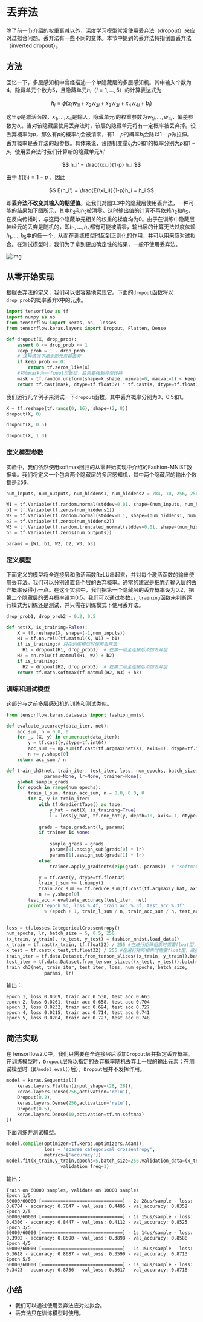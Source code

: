 #  丢弃法

除了前一节介绍的权重衰减以外，深度学习模型常常使用丢弃法（dropout）来应对过拟合问题。丢弃法有一些不同的变体。本节中提到的丢弃法特指倒置丢弃法（inverted dropout）。

## 方法

回忆一下，多层感知机中曾经描述一个单隐藏层的多层感知机。其中输入个数为4，隐藏单元个数为5，且隐藏单元$h_i$（$i=1, \ldots, 5$）的计算表达式为

$$
h_i = \phi\left(x_1 w_{1i} + x_2 w_{2i} + x_3 w_{3i} + x_4 w_{4i} + b_i\right)
$$

这里$\phi$是激活函数，$x_1, \ldots, x_4$是输入，隐藏单元$i$的权重参数为$w_{1i}, \ldots, w_{4i}$，偏差参数为$b_i$。当对该隐藏层使用丢弃法时，该层的隐藏单元将有一定概率被丢弃掉。设丢弃概率为$p$，那么有$p$的概率$h_i$会被清零，有$1-p$的概率$h_i$会除以$1-p$做拉伸。丢弃概率是丢弃法的超参数。具体来说，设随机变量$\xi_i$为0和1的概率分别为$p$和$1-p$。使用丢弃法时我们计算新的隐藏单元$h_i'$

$$
h_i' = \frac{\xi_i}{1-p} h_i
$$

由于 $E(\xi_i) = 1-p$ ，因此

$$
E(h_i') = \frac{E(\xi_i)}{1-p}h_i = h_i
$$

即**丢弃法不改变其输入的期望值**。让我们对图3.3中的隐藏层使用丢弃法，一种可能的结果如下图所示，其中$h_2$和$h_5$被清零。这时输出值的计算不再依赖$h_2$和$h_5$，在反向传播时，与这两个隐藏单元相关的权重的梯度均为0。由于在训练中隐藏层神经元的丢弃是随机的，即$h_1, \ldots, h_5$都有可能被清零，输出层的计算无法过度依赖$h_1, \ldots, h_5$中的任一个，从而在训练模型时起到正则化的作用，并可以用来应对过拟合。在测试模型时，我们为了拿到更加确定性的结果，一般不使用丢弃法。

![img](./src/dropout/3.13_dropout.svg)

## 从零开始实现

根据丢弃法的定义，我们可以很容易地实现它。下面的`dropout`函数将以`drop_prob`的概率丢弃`X`中的元素。

``` python
import tensorflow as tf
import numpy as np
from tensorflow import keras, nn， losses
from tensorflow.keras.layers import Dropout, Flatten, Dense

def dropout(X, drop_prob):
    assert 0 <= drop_prob <= 1
    keep_prob = 1 - drop_prob
    # 这种情况下把全部元素都丢弃
    if keep_prob == 0:
        return tf.zeros_like(X)
    #初始mask为一个bool型数组，故需要强制类型转换
    mask = tf.random.uniform(shape=X.shape, minval=0, maxval=1) < keep_prob
    return tf.cast(mask, dtype=tf.float32) * tf.cast(X, dtype=tf.float32) / keep_prob
```

我们运行几个例子来测试一下`dropout`函数。其中丢弃概率分别为0、0.5和1。

``` python
X = tf.reshape(tf.range(0, 16), shape=(2, 8))
dropout(X, 0)
```

``` python
dropout(X, 0.5)
```

``` python
dropout(X, 1.0)
```

### 定义模型参数

实验中，我们依然使用softmax回归的从零开始实现中介绍的Fashion-MNIST数据集。我们将定义一个包含两个隐藏层的多层感知机，其中两个隐藏层的输出个数都是256。

``` python
num_inputs, num_outputs, num_hiddens1, num_hiddens2 = 784, 10, 256, 256

W1 = tf.Variable(tf.random.normal(stddev=0.01, shape=(num_inputs, num_hiddens1)))
b1 = tf.Variable(tf.zeros(num_hiddens1))
W2 = tf.Variable(tf.random.normal(stddev=0.1, shape=(num_hiddens1, num_hiddens2)))
b2 = tf.Variable(tf.zeros(num_hiddens2))
W3 = tf.Variable(tf.random.truncated_normal(stddev=0.01, shape=(num_hiddens2, num_outputs)))
b3 = tf.Variable(tf.zeros(num_outputs))

params = [W1, b1, W2, b2, W3, b3]
```

### 定义模型

下面定义的模型将全连接层和激活函数ReLU串起来，并对每个激活函数的输出使用丢弃法。我们可以分别设置各个层的丢弃概率。通常的建议是把靠近输入层的丢弃概率设得小一点。在这个实验中，我们把第一个隐藏层的丢弃概率设为0.2，把第二个隐藏层的丢弃概率设为0.5。我们可以通过参数`is_training`函数来判断运行模式为训练还是测试，并只需在训练模式下使用丢弃法。

``` python
drop_prob1, drop_prob2 = 0.2, 0.5

def net(X, is_training=False):
    X = tf.reshape(X, shape=(-1,num_inputs))
    H1 = tf.nn.relu(tf.matmul(X, W1) + b1)
    if is_training:# 只在训练模型时使用丢弃法
      H1 = dropout(H1, drop_prob1)  # 在第一层全连接后添加丢弃层
    H2 = nn.relu(tf.matmul(H1, W2) + b2)
    if is_training:
      H2 = dropout(H2, drop_prob2)  # 在第二层全连接后添加丢弃层
    return tf.math.softmax(tf.matmul(H2, W3) + b3)
```



### 训练和测试模型

这部分与之前多层感知机的训练和测试类似。

``` python
from tensorflow.keras.datasets import fashion_mnist

def evaluate_accuracy(data_iter, net):
    acc_sum, n = 0.0, 0
    for _, (X, y) in enumerate(data_iter):
        y = tf.cast(y,dtype=tf.int64)
        acc_sum += np.sum(tf.cast(tf.argmax(net(X), axis=1), dtype=tf.int64) == y)
        n += y.shape[0]
    return acc_sum / n

def train_ch3(net, train_iter, test_iter, loss, num_epochs, batch_size,
              params=None, lr=None, trainer=None):
    global sample_grads
    for epoch in range(num_epochs):
        train_l_sum, train_acc_sum, n = 0.0, 0.0, 0
        for X, y in train_iter:
            with tf.GradientTape() as tape:
                y_hat = net(X, is_training=True)
                l = loss(y_hat, tf.one_hot(y, depth=10, axis=-1, dtype=tf.float32))
            
            grads = tape.gradient(l, params)
            if trainer is None:
                
                sample_grads = grads
                params[0].assign_sub(grads[0] * lr)
                params[1].assign_sub(grads[1] * lr)
            else:
                trainer.apply_gradients(zip(grads, params))  # “softmax回归的简洁实现”一节将用到

            y = tf.cast(y, dtype=tf.float32)
            train_l_sum += l.numpy()
            train_acc_sum += tf.reduce_sum(tf.cast(tf.argmax(y_hat, axis=1) == tf.cast(y, dtype=tf.int64), dtype=tf.int64)).numpy()
            n += y.shape[0]
        test_acc = evaluate_accuracy(test_iter, net)
        print('epoch %d, loss %.4f, train acc %.3f, test acc %.3f'
              % (epoch + 1, train_l_sum / n, train_acc_sum / n, test_acc))

        
loss = tf.losses.CategoricalCrossentropy()
num_epochs, lr, batch_size = 5, 0.5, 256
(x_train, y_train), (x_test, y_test) = fashion_mnist.load_data()
x_train = tf.cast(x_train, tf.float32) / 255 #在进行矩阵相乘时需要float型，故强制类型转换为float型
x_test = tf.cast(x_test,tf.float32) / 255 #在进行矩阵相乘时需要float型，故强制类型转换为float型
train_iter = tf.data.Dataset.from_tensor_slices((x_train, y_train)).batch(batch_size)
test_iter = tf.data.Dataset.from_tensor_slices((x_test, y_test)).batch(batch_size)
train_ch3(net, train_iter, test_iter, loss, num_epochs, batch_size,
              params, lr)
```

输出：

```
epoch 1, loss 0.0369, train acc 0.530, test acc 0.663
epoch 2, loss 0.0261, train acc 0.658, test acc 0.704
epoch 3, loss 0.0232, train acc 0.694, test acc 0.727
epoch 4, loss 0.0215, train acc 0.714, test acc 0.741
epoch 5, loss 0.0204, train acc 0.727, test acc 0.748
```



## 简洁实现

在Tensorflow2.0中，我们只需要在全连接层后添加`Dropout`层并指定丢弃概率。在训练模型时，`Dropout`层将以指定的丢弃概率随机丢弃上一层的输出元素；在测试模型时（即`model.eval()`后），`Dropout`层并不发挥作用。

``` python
model = keras.Sequential([
    keras.layers.Flatten(input_shape=(28, 28)),
    keras.layers.Dense(256,activation='relu'),
    Dropout(0.2),
    keras.layers.Dense(256,activation='relu'),
    Dropout(0.5),
    keras.layers.Dense(10,activation=tf.nn.softmax)
])


```

下面训练并测试模型。

``` python
model.compile(optimizer=tf.keras.optimizers.Adam(),
              loss = 'sparse_categorical_crossentropy',
              metrics=['accuracy'])
model.fit(x_train,y_train,epochs=5,batch_size=256,validation_data=(x_test, y_test),
                    validation_freq=1)
```

输出：

```
Train on 60000 samples, validate on 10000 samples
Epoch 1/5
60000/60000 [==============================] - 2s 28us/sample - loss: 0.6704 - accuracy: 0.7647 - val_loss: 0.4495 - val_accuracy: 0.8352
Epoch 2/5
60000/60000 [==============================] - 1s 15us/sample - loss: 0.4306 - accuracy: 0.8447 - val_loss: 0.4112 - val_accuracy: 0.8525
Epoch 3/5
60000/60000 [==============================] - 1s 14us/sample - loss: 0.3902 - accuracy: 0.8590 - val_loss: 0.3898 - val_accuracy: 0.8588
Epoch 4/5
60000/60000 [==============================] - 1s 15us/sample - loss: 0.3618 - accuracy: 0.8687 - val_loss: 0.3590 - val_accuracy: 0.8713
Epoch 5/5
60000/60000 [==============================] - 1s 14us/sample - loss: 0.3423 - accuracy: 0.8756 - val_loss: 0.3617 - val_accuracy: 0.8718
```



## 小结

* 我们可以通过使用丢弃法应对过拟合。
* 丢弃法只在训练模型时使用。

